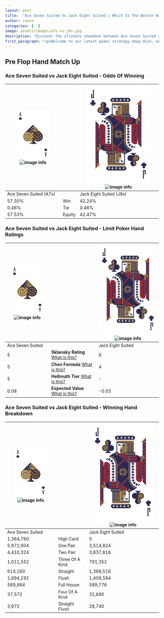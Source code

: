 ```yaml
---
layout: post
title:  "Ace Seven Suited Vs Jack Eight Suited | Which Is The Better Hand In Poker? A Complete Guide"
author: reece
categories: [  ]
image: assets/images/a7s-vs-j8s.jpg
description: "Discover the ultimate showdown between Ace Seven Suited and Jack Eight Suited in poker! Uncover the odds, strategies, and scenarios where one hand triumphs over the other. Get ready to up your poker game with this thrilling analysis."
first_paragraph: "<p>Welcome to our latest poker strategy deep dive, where we're pitting two distinct hands against each other in a high-stakes showdown: Ace Seven Suited vs Jack Eight Suited.</p><p>In the dynamic world of poker, every decision counts, and knowing which hand holds the upper hand is key to your success at the table.</p><p>In this article, we'll dissect these two hands, explore the scenarios where one dominates the other, and equip you with the knowledge to make strategic choices that can tip the odds in your favor.</p><p>Get ready to unravel the intriguing dynamics of these poker hands and elevate your game to new heights.</p>"
---
```




[comment]: # (sp0)

## Pre Flop Hand Match Up

<div class="table hand-ratings" markdown="1"> 



### Ace Seven Suited vs Jack Eight Suited - Odds Of Winning


    
| ![image info](assets/images/hand1/A.png) ![image info](assets/images/hand1/7s.png) |  | ![image info](assets/images/hand2/J.png) ![image info](assets/images/hand2/8s.png) |
| -------- | -------- | -------- |
| Ace Seven Suited (A7s) |  | Jack Eight Suited (J8s) |
| 57.30% | Win | 42.24% |
| 0.46% | Tie | 0.46% |
| 57.53% | Equity | 42.47% |




[comment]: # (sp1)



### Ace Seven Suited vs Jack Eight Suited - Limit Poker Hand Ratings


    
| ![image info](assets/images/hand1/A.png) ![image info](assets/images/hand1/7s.png) |  | ![image info](assets/images/hand2/J.png) ![image info](assets/images/hand2/8s.png) |
| -------- | -------- | -------- |
| Ace Seven Suited |  | Jack Eight Suited |
| 5 | **Sklansky Rating** [What is this?](/sklansky-rating-explained) | 6 |
| 5 | **Chen Formula** [What is this?](/chen-formula-explained) | 4 |
| 5 | **Hellmuth Tier** [What is this?](/Hellmuth-tier-explained) | - |
| 0.08 | **Expected Value** [What is this?](/expected-value-explained) | -0.03 |




[comment]: # (sp2)



### Ace Seven Suited vs Jack Eight Suited - Winning Hand Breakdown


    
| ![image info](assets/images/hand1/A.png) ![image info](assets/images/hand1/7s.png) |  | ![image info](assets/images/hand2/J.png) ![image info](assets/images/hand2/8s.png) |
| -------- | -------- | -------- |
| Ace Seven Suited |  | Jack Eight Suited |
| 1,364,760 | High Card | 0 |
| 5,972,904 | One Pair | 3,514,824 |
| 4,410,324 | Two Pair | 3,837,816 |
| 1,011,552 | Three Of A Kind | 791,352 |
| 614,160 | Straight | 1,368,516 |
| 1,694,292 | Flush | 1,408,584 |
| 589,884 | Full House | 589,776 |
| 37,572 | Four Of A Kind | 31,680 |
| 3,972 | Straight Flush | 28,740 |




[comment]: # (sp3)



</div>

[comment]: # (sp4)



[comment]: # (sp5)

